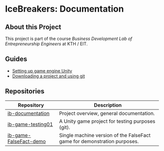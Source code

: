 # IceBreakers: Documentation

## About this Project

This project is part of the course *Business Development Lab of Entrepreneurship Engineers* at KTH / EIT.

## Guides

* [Setting up game engine Unity](./setup_unity.md)
* [Downloading a project and using git](./using_git.md)

## Repositories

| Repository                | Description                                                                  |
| ------------------------- | ---------------------------------------------------------------------------- |
| [ib-documentation]        | Project overview, general documentation.                                     |
| [ib-game-testing01]       | A Unity game project for testing purposes (git).                             |
| [ib-game-FalseFact-demo]  | Single machine version of the FalseFact game for demonstration purposes.     |

[ib-documentation]: https://github.com/IceBreakers2021/ib-documentation
[ib-game-testing01]: https://github.com/IceBreakers2021/ib-game-testing01
[ib-game-FalseFact-demo]: https://github.com/IceBreakers2021/ib-game-FalseFact-demo

